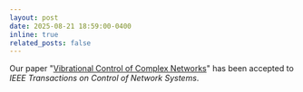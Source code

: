 ```yaml
---
layout: post
date: 2025-08-21 18:59:00-0400
inline: true
related_posts: false
---
```


Our paper "[Vibrational Control of Complex Networks]((http://arxiv.org/abs/2408.08263))" has been accepted to *IEEE Transactions on Control of Network Systems*.
